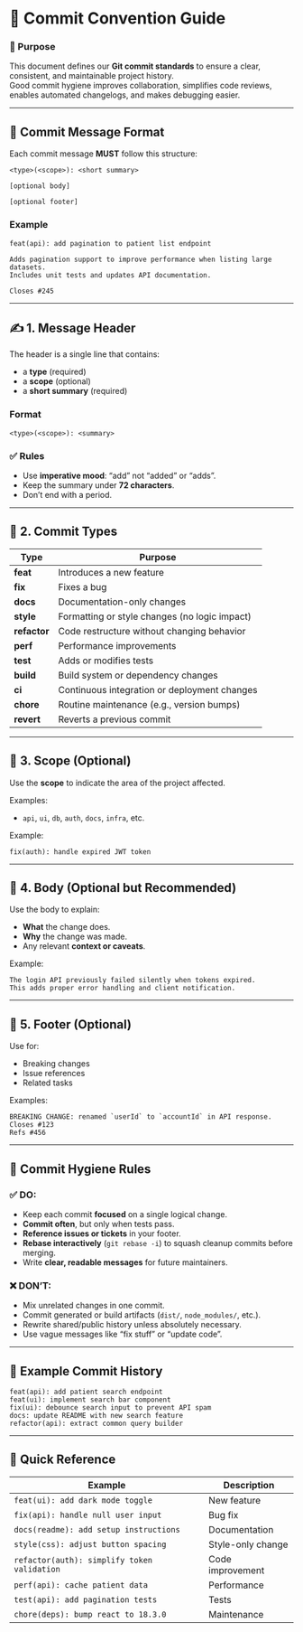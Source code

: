 # 📘 Commit Convention Guide

### 🧭 Purpose
This document defines our **Git commit standards** to ensure a clear, consistent, and maintainable project history.  
Good commit hygiene improves collaboration, simplifies code reviews, enables automated changelogs, and makes debugging easier.

---

## 🧱 Commit Message Format

Each commit message **MUST** follow this structure:

```
<type>(<scope>): <short summary>

[optional body]

[optional footer]
```

### Example

```
feat(api): add pagination to patient list endpoint

Adds pagination support to improve performance when listing large datasets.
Includes unit tests and updates API documentation.

Closes #245
```

---

## ✍️ 1. Message Header

The header is a single line that contains:
- a **type** (required)
- a **scope** (optional)
- a **short summary** (required)

### Format
```
<type>(<scope>): <summary>
```

### ✅ Rules
- Use **imperative mood**: “add” not “added” or “adds”.
- Keep the summary under **72 characters**.
- Don’t end with a period.

---

## 🧩 2. Commit Types

| Type | Purpose |
|------|----------|
| **feat** | Introduces a new feature |
| **fix** | Fixes a bug |
| **docs** | Documentation-only changes |
| **style** | Formatting or style changes (no logic impact) |
| **refactor** | Code restructure without changing behavior |
| **perf** | Performance improvements |
| **test** | Adds or modifies tests |
| **build** | Build system or dependency changes |
| **ci** | Continuous integration or deployment changes |
| **chore** | Routine maintenance (e.g., version bumps) |
| **revert** | Reverts a previous commit |

---

## 🧭 3. Scope (Optional)

Use the **scope** to indicate the area of the project affected.

Examples:
- `api`, `ui`, `db`, `auth`, `docs`, `infra`, etc.

Example:
```
fix(auth): handle expired JWT token
```

---

## 💬 4. Body (Optional but Recommended)

Use the body to explain:
- **What** the change does.
- **Why** the change was made.
- Any relevant **context or caveats**.

Example:
```
The login API previously failed silently when tokens expired.
This adds proper error handling and client notification.
```

---

## 🔗 5. Footer (Optional)

Use for:
- Breaking changes
- Issue references
- Related tasks

Examples:
```
BREAKING CHANGE: renamed `userId` to `accountId` in API response.
Closes #123
Refs #456
```

---

## 🧼 Commit Hygiene Rules

### ✅ DO:
- Keep each commit **focused** on a single logical change.
- **Commit often**, but only when tests pass.
- **Reference issues or tickets** in your footer.
- **Rebase interactively** (`git rebase -i`) to squash cleanup commits before merging.
- Write **clear, readable messages** for future maintainers.

### ❌ DON’T:
- Mix unrelated changes in one commit.
- Commit generated or build artifacts (`dist/`, `node_modules/`, etc.).
- Rewrite shared/public history unless absolutely necessary.
- Use vague messages like “fix stuff” or “update code”.

---

## 🧾 Example Commit History

```
feat(api): add patient search endpoint
feat(ui): implement search bar component
fix(ui): debounce search input to prevent API spam
docs: update README with new search feature
refactor(api): extract common query builder
```

---

## 🧾 Quick Reference

| Example | Description |
|----------|--------------|
| `feat(ui): add dark mode toggle` | New feature |
| `fix(api): handle null user input` | Bug fix |
| `docs(readme): add setup instructions` | Documentation |
| `style(css): adjust button spacing` | Style-only change |
| `refactor(auth): simplify token validation` | Code improvement |
| `perf(api): cache patient data` | Performance |
| `test(api): add pagination tests` | Tests |
| `chore(deps): bump react to 18.3.0` | Maintenance |